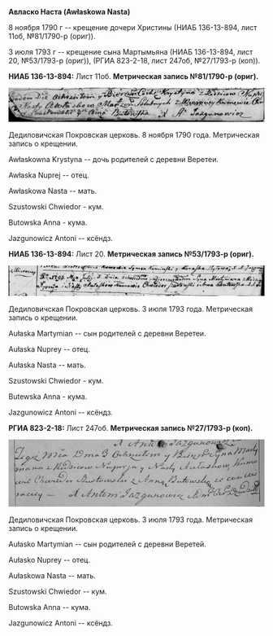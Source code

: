 **Авласко Наста (Awłaskowa Nasta)**

8 ноября 1790 г -- крещение дочери Христины (НИАБ 136-13-894, лист 11об,
№81/1790-р (ориг)).

3 июля 1793 г -- крещение сына Мартымьяна (НИАБ 136-13-894, лист 20,
№53/1793-р (ориг)), (РГИА 823-2-18, лист 247об, №27/1793-р (коп)).

**НИАБ 136-13-894:** Лист 11об. **Метрическая запись №81/1790-р
(ориг).**

![](./media/47765174a5f4639381a3e15ea8211d95b275c953.png)

Дедиловичская Покровская церковь. 8 ноября 1790 года. Метрическая запись
о крещении.

Awłaskowna Krystyna -- дочь родителей с деревни Веретеи.

Awłaska Nuprej -- отец.

Awłaskowa Nasta -- мать.

Szustowski Chwiedor - кум.

Butowska Anna - кума.

Jazgunowicz Antoni -- ксёндз.

**НИАБ 136-13-894:** Лист 20. **Метрическая запись №53/1793-р (ориг).**

![](./media/9eeac8911edae35f28f97ee06d65b138847a366e.png)

Дедиловичская Покровская церковь. 3 июля 1793 года. Метрическая запись о
крещении.

Aułaska Martymian -- сын родителей с деревни Веретеи.

Aułaska Nuprey -- отец.

Aułaska Nasta -- мать.

Szustowski Chwiedor - кум.

Butewska Anna - кума.

Jazgunowicz Antoni -- ксёндз.

**РГИА 823-2-18:** Лист 247об. **Метрическая запись №27/1793-р (коп).**

![](./media/8e3e1bc74ef72a9e9a9b9f20b348cc088c8a8f4c.png)

Дедиловичская Покровская церковь. 3 июля 1793 года. Метрическая запись о
крещении.

Aułasko Martymian -- сын родителей с деревни Веретей.

Aułasko Nuprey -- отец.

Aułaskowa Nasta -- мать.

Szustowski Chwiedor -- кум.

Butowska Anna -- кума.

Jazgunowicz Antoni -- ксёндз.
